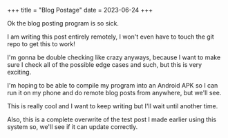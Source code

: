 +++
title = "Blog Postage"
date = 2023-06-24
+++

Ok the blog posting program is so sick.

I am writing this post entirely remotely, I won't even have to touch the git repo to get this to work!

I'm gonna be double checking like crazy anyways, because I want to make sure I check all of the possible edge cases and such, but this is very exciting.

I'm hoping to be able to compile my program into an Android APK so I can run it on my phone and do remote blog posts from anywhere, but we'll see.

This is really cool and I want to keep writing but I'll wait until another time.

Also, this is a complete overwrite of the test post I made earlier using this system so, we'll see if it can update correctly.